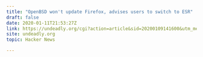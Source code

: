 ```yaml
---
title: "OpenBSD won't update Firefox, advises users to switch to ESR"
draft: false
date: 2020-01-11T21:53:27Z
link: https://undeadly.org/cgi?action=article&sid=20200109141600&utm_medium=RSS&utm_source=hune
site: undeadly.org
topic: Hacker News  

---
```

